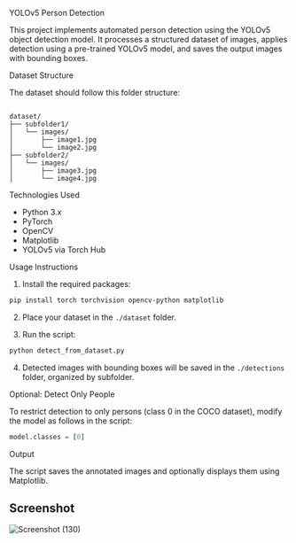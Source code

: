 YOLOv5 Person Detection 

This project implements automated person detection using the YOLOv5 object detection model. It processes a structured dataset of images, applies detection using a pre-trained YOLOv5 model, and saves the output images with bounding boxes.

Dataset Structure

The dataset should follow this folder structure:

```

dataset/
├── subfolder1/
│   └── images/
│       ├── image1.jpg
│       └── image2.jpg
├── subfolder2/
│   └── images/
│       ├── image3.jpg
│       └── image4.jpg

````

Technologies Used

- Python 3.x
- PyTorch
- OpenCV
- Matplotlib
- YOLOv5 via Torch Hub

Usage Instructions

1. Install the required packages:
```bash
pip install torch torchvision opencv-python matplotlib
````

2. Place your dataset in the `./dataset` folder.

3. Run the script:

```bash
python detect_from_dataset.py
```

4. Detected images with bounding boxes will be saved in the `./detections` folder, organized by subfolder.

Optional: Detect Only People

To restrict detection to only persons (class 0 in the COCO dataset), modify the model as follows in the script:

```python
model.classes = [0]
```

Output

The script saves the annotated images and optionally displays them using Matplotlib. 
 
## Screenshot
 ![Screenshot (130)](https://github.com/user-attachments/assets/8ea13072-0943-488e-8fb1-8841b4811128)

